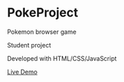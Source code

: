 # PokeProject

Pokemon browser game

Student project

Developed with HTML/CSS/JavaScript

[Live Demo](https://roeico7pokeproject.000webhostapp.com/)
